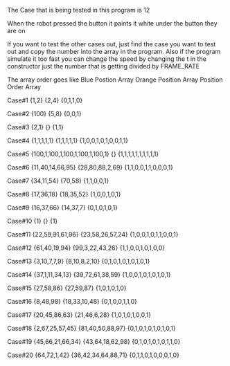 The Case that is being tested in this program is 12

When the robot pressed the button it paints it white under the button they are on

If you want to test the other cases out, just find the case you want to test out and copy the number into the array in the program. Also if the program simulate it too fast you can change the speed by changing the t in the constructor just the number that is getting divided by FRAME_RATE

The array order goes like 
Blue Postion Array
Orange Position Array
Position Order Array




Case#1
{1,2}
{2,4}
{0,1,1,0}

Case#2
{100}
{5,8}
{0,0,1}

Case#3
{2,1}
{}
{1,1}

Case#4
{1,1,1,1,1}
{1,1,1,1,1}
{1,0,0,1,0,1,0,0,1,1}

Case#5
{100,1,100,1,100,1,100,1,100,1}
{}
{1,1,1,1,1,1,1,1,1,1}

Case#6
{11,40,14,66,95}
{28,80,88,2,69}
{1,1,0,0,1,1,0,0,0,1}

Case#7
{34,11,54}
{70,58}
{1,1,0,0,1}

Case#8
{17,36,18}
{18,35,52}
{1,0,0,1,0,1}

Case#9
{16,37,66}
{14,37,7}
{0,1,0,1,0,1}

Case#10
{1}
{}
{1}

Case#11
{22,59,91,61,96}
{23,58,26,57,24}
{1,0,0,1,0,1,1,0,0,1}

Case#12
{61,40,19,94}
{99,3,22,43,26}
{1,1,0,0,1,0,1,0,0}

Case#13
{3,10,7,7,9}
{8,10,8,2,10}
{0,1,0,1,0,1,0,1,0,1}

Case#14
{37,1,11,34,13}
{39,72,61,38,59}
{1,0,0,1,0,1,0,1,0,1}

Case#15
{27,58,86}
{27,59,87}
{1,0,1,0,1,0}

Case#16
{8,48,98}
{18,33,10,48}
{0,1,0,0,1,1,0}

Case#17
{20,45,86,63}
{21,46,6,28}
{1,0,1,0,1,0,0,1}

Case#18
{2,67,25,57,45}
{81,40,50,88,97}
{0,1,0,1,0,1,0,1,0,1}

Case#19
{45,66,21,66,34}
{43,64,18,62,98}
{0,1,0,1,0,1,0,1,1,0}

Case#20
{64,72,1,42}
{36,42,34,64,88,71}
{0,1,1,0,1,0,0,0,1,0}
